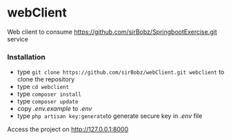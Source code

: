 # webClient

Web client to consume https://github.com/sirBobz/SpringbootExercise.git service


### Installation ###

* type `git clone https://github.com/sirBobz/webClient.git webclient` to clone the repository 
* type `cd webclient`
* type `composer install`
* type `composer update`
* copy *.env.example* to *.env*
* type `php artisan key:generate`to generate secure key in *.env* file

Access the project on http://127.0.0.1:8000


